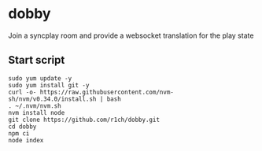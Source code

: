 # dobby
Join a syncplay room and provide a websocket translation for the play state

## Start script
```
sudo yum update -y
sudo yum install git -y
curl -o- https://raw.githubusercontent.com/nvm-sh/nvm/v0.34.0/install.sh | bash
. ~/.nvm/nvm.sh
nvm install node
git clone https://github.com/r1ch/dobby.git
cd dobby
npm ci
node index
```
